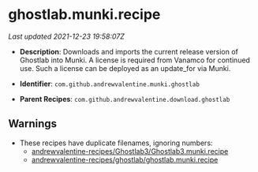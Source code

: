# ghostlab.munki.recipe

_Last updated 2021-12-23 19:58:07Z_

- **Description**: Downloads and imports the current release version of Ghostlab into Munki. A license is required from Vanamco for continued use. Such a license can be deployed as an update_for via Munki.

- **Identifier**: `com.github.andrewvalentine.munki.ghostlab`

- **Parent Recipes**: `com.github.andrewvalentine.download.ghostlab`

## Warnings

- These recipes have duplicate filenames, ignoring numbers:
    - [andrewvalentine-recipes/Ghostlab3/Ghostlab3.munki.recipe](/autopkg-dupe-tracker/andrewvalentine-recipes/Ghostlab3/Ghostlab3.munki.recipe)
    - [andrewvalentine-recipes/ghostlab/ghostlab.munki.recipe](/autopkg-dupe-tracker/andrewvalentine-recipes/ghostlab/ghostlab.munki.recipe)
